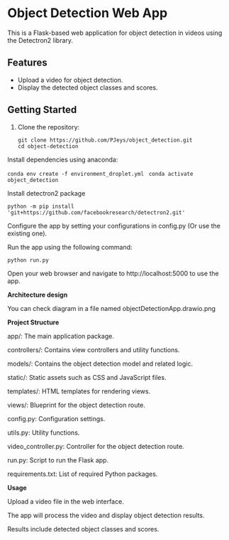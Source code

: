 # Object Detection Web App

This is a Flask-based web application for object detection in videos using the Detectron2 library.

## Features

- Upload a video for object detection.
- Display the detected object classes and scores.

## Getting Started

1. Clone the repository:

   ```
   git clone https://github.com/PJeys/object_detection.git
   cd object-detection
Install dependencies using anaconda:


```conda env create -f environment_droplet.yml ```
```conda activate object_detection```


Install detectron2 package

```python -m pip install 'git+https://github.com/facebookresearch/detectron2.git'```

Configure the app by setting your configurations in config.py (Or use the existing one).

Run the app using the following command:


```python run.py```

Open your web browser and navigate to http://localhost:5000 to use the app.

**Architecture design**

You can check diagram in a file named objectDetectionApp.drawio.png

**Project Structure**

app/: The main application package.

controllers/: Contains view controllers and utility functions.

models/: Contains the object detection model and related logic.

static/: Static assets such as CSS and JavaScript files.

templates/: HTML templates for rendering views.

views/: Blueprint for the object detection route.

config.py: Configuration settings.

utils.py: Utility functions.

video_controller.py: Controller for the object detection route.

run.py: Script to run the Flask app.

requirements.txt: List of required Python packages.

**Usage**

Upload a video file in the web interface.

The app will process the video and display object detection results.

Results include detected object classes and scores.